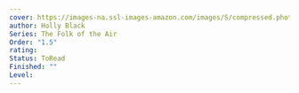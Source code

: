 ```yaml
---
cover: https://images-na.ssl-images-amazon.com/images/S/compressed.photo.goodreads.com/books/1531854833i/40772063.jpg
author: Holly Black
Series: The Folk of the Air
Order: "1.5"
rating: 
Status: ToRead
Finished: ""
Level:
---
```








